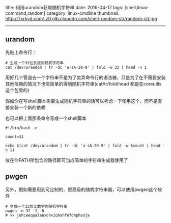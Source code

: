 title: 利用urandom获取随机字符串
date: 2016-04-17
tags: [shell,linux-command,random]
category: linux-cmdline
thumbnail: http://7xrkyd.com1.z0.glb.clouddn.com/shell-random-str/random-str.jpg

---

## urandom
先贴上命令行：
```shell
# 生成一个32位长度的随机字符串
cat /dev/urandom | tr -dc 'a-zA-Z0-9' | fold -w 32 | head -n 1
```

用好几个管道去一个字符串不是为了卖弄命令行的语法糖，只是为了在不需要安装其他依赖的情况下也能简单的得到随机字符串(cat/tr/fold/head 都是在coreutils这个包里的)

假如你在写shell脚本需要生成随机字符串的话可以考虑一下使用这个，而不是直接安装一个新的依赖

也可以把上面那条命令写成一个shell脚本
```shell
#!/bin/bash -e

count=$1

echo $(cat /dev/urandom | tr -dc 'a-zA-Z0-9' | fold -w $count | head -n 1)
```

放在你PATH所包含的路径即可当成简单的字符串生成器使用了

## pwgen
另外，假如需要用到可定制的、更高级的随机字符串器，可以使用pwgen这个软件
```shell
# 生成一个32位无数字的随机字符串
pwgen -n 32 -1 -0
# >> johceequalaexohviGhahfefohphooja
```
